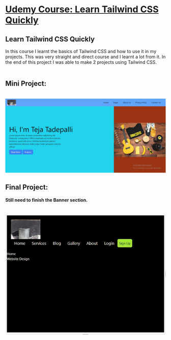 # [Udemy Course: Learn Tailwind CSS Quickly](https://www.udemy.com/course/learn-tailwind-css-quickly/)

## Learn Tailwind CSS Quickly
In this course I learnt the basics of Tailwind CSS and how to use it in my projects.
This was very straight and direct course and I learnt a lot from it.
In the end of this project I was able to make 2 projects using Tailwind CSS.
<br>
<br>

## Mini Project:
<br>
<img src="MiniProject.JPG" alt="Mini Project">
<br>

## Final Project:
#### Still need to finish the Banner section.
<br>
<img src="FinalProject.JPG" alt="Final Project">